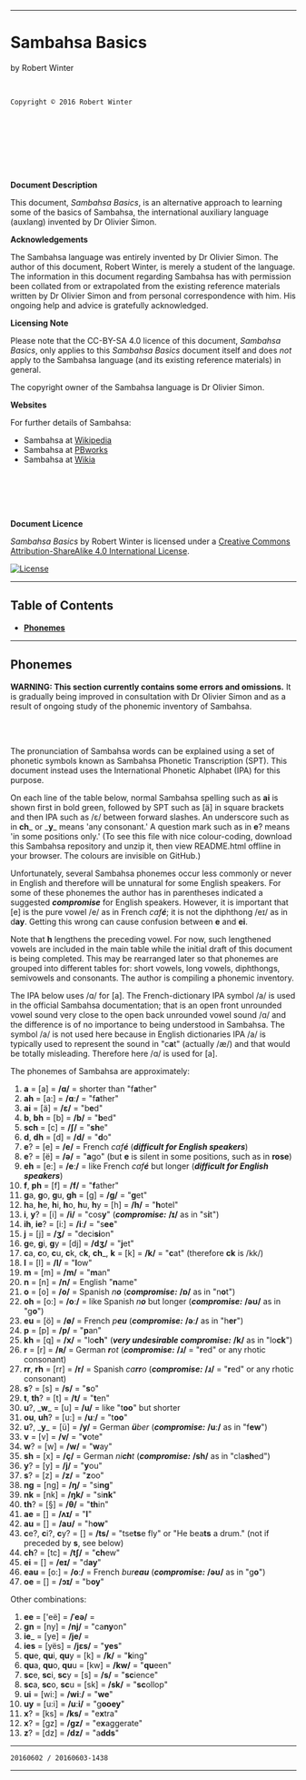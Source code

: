 <meta http-equiv="content-type" content="text/html;charset=utf-8">

---

# Sambahsa Basics

by Robert Winter

<br/>

`Copyright © 2016 Robert Winter`

<br/><br/><br/><br/><br/><br/>

<b>Document Description</b>

This document, <i>Sambahsa Basics</i>, is an alternative approach to learning some of the basics of Sambahsa, the international auxiliary language (auxlang) invented by Dr&nbsp;Olivier&nbsp;Simon.

<b>Acknowledgements</b>

The Sambahsa language was entirely invented by Dr&nbsp;Olivier&nbsp;Simon. The author of this document, Robert Winter, is merely a student of the language. The information in this document regarding Sambahsa has with permission been collated from or extrapolated from the existing reference materials written by Dr&nbsp;Olivier&nbsp;Simon and from personal correspondence with him. His ongoing help and advice is gratefully acknowledged.

<b>Licensing Note</b>

Please note that the CC-BY-SA 4.0 licence of this document, <i>Sambahsa Basics</i>, only applies to this <i>Sambahsa Basics</i> document itself and does <i>not</i> apply to the Sambahsa language (and its existing reference materials) in general.

The copyright owner of the Sambahsa language is Dr&nbsp;Olivier&nbsp;Simon.

<b>Websites</b>

For further details of Sambahsa:

  - Sambahsa at [Wikipedia](https://en.wikipedia.org/wiki/Sambahsa)
  - Sambahsa at [PBworks](http://sambahsa.pbworks.com)
  - Sambahsa at [Wikia](http://sambahsa.wikia.com/wiki/Sambahsa-mundialect_Wiki)

<br/><br/><br/><br/>

<b>Document Licence</b>

<span xmlns:dct="http://purl.org/dc/terms/" href="http://purl.org/dc/dcmitype/Text" property="dct:title" rel="dct:type"><i>Sambahsa Basics</i></span> by Robert Winter is licensed under a <a rel="license" href="http://creativecommons.org/licenses/by-sa/4.0/">Creative Commons Attribution-ShareAlike 4.0 International License</a>.

[![License](https://i.creativecommons.org/l/by-sa/4.0/88x31.png)](http://creativecommons.org/licenses/by-sa/4.0/)

---

## Table of Contents

- [<b>Phonemes</b>](#phonemes)

---

## Phonemes

<b>WARNING: This section currently contains some errors and omissions.</b> It is gradually being improved in consultation with Dr&nbsp;Olivier&nbsp;Simon and as a result of ongoing study of the phonemic inventory of Sambahsa.

<br/><br/>

The pronunciation of Sambahsa words can be explained using a set of phonetic symbols known as Sambahsa Phonetic Transcription (SPT). This document instead uses the International Phonetic Alphabet (IPA) for this purpose.

On each line of the table below, normal Sambahsa spelling such as **ai** is shown first in bold green, followed by SPT such as [ä] in square brackets and then IPA such as /ɛ/ between forward slashes. An underscore such as in **ch**_ or \_**y**\_ means 'any consonant.' A question mark such as in **e**? means 'in some positions only.' (To see this file with nice colour-coding, download this Sambahsa repository and unzip it, then view README.html offline in your browser. The colours are invisible on GitHub.)

Unfortunately, several Sambahsa phonemes occur less commonly or never in English and therefore will be unnatural for some English speakers. For some of these phonemes the author has in parentheses indicated a suggested ***compromise*** for English speakers. However, it is important that [e] is the pure vowel /e/ as in French <i>caf<b>é</b></i>; it is not the diphthong /eɪ/ as in d<b>ay</b>. Getting this wrong can cause confusion between **e** and **ei**.

Note that **h** lengthens the preceding vowel. For now, such lengthened vowels are included in the main table while the initial draft of this document is being completed. This may be rearranged later so that phonemes are grouped into different tables for: short vowels, long vowels, diphthongs, semivowels and consonants. The author is compiling a phonemic inventory.

The IPA below uses /ɑ/ for [a]. The French-dictionary IPA symbol /a/ is used in the official Sambahsa documentation; that is an open front unrounded vowel sound very close to the open back unrounded vowel sound /ɑ/ and the difference is of no importance to being understood in Sambahsa. The symbol /a/ is not used here because in English dictionaries IPA /a/ is typically used to represent the sound in "c<b>a</b>t" (actually /æ/) and that would be totally misleading. Therefore here /ɑ/ is used for [a].

The phonemes of Sambahsa are approximately:

1. **a** = [a] = <b>/ɑ/</b> = shorter than "f<b>a</b>ther"
1. **ah** = [a:] = <b>/ɑː/</b> = "f<b>a</b>ther"
1. **ai** = [ä] = <b>/ɛ/</b> = "b<b>e</b>d"
1. **b**, **bh** = [b] = <b>/b/</b> = "<b>b</b>ed"
1. **sch** = [c] = <b>/ʃ/</b> = "<b>sh</b>e"
1. **d**, **dh** = [d] = <b>/d/</b> = "<b>d</b>o"
1. **e**? = [e] = <b>/e/</b> = French <i>caf<b>é</b></i> (***difficult for English speakers***)
1. **e**? = [ë] = <b>/ə/</b> = "<b>a</b>go" (but **e** is silent in some positions, such as in **rose**)
1. **eh** = [e:] = <b>/eː/</b> = like French <i>caf<b>é</b></i> but longer (***difficult for English speakers***)
1. **f**, **ph** = [f] = <b>/f/</b> = "<b>f</b>ather"
1. **g**a, **g**o, **g**u, **gh** = [g] = <b>/g/</b> = "<b>g</b>et"
1. **h**a, **h**e, **h**i, **h**o, **h**u, **h**y  = [h] = <b>/h/</b> = "<b>h</b>otel"
1. **i**, **y**? = [i] = <b>/i/</b> = "cos<b>y</b>" (***compromise:*** <b>/ɪ/</b> as in "s<b>i</b>t")
1. **ih**, **ie**? = [i:] = <b>/iː/</b> = "s<b>ee</b>"
1. **j** = [j] = <b>/ʒ/</b> = "deci<b>si</b>on"
1. **g**e, **g**i, **g**y = [dj] = <b>/dʒ/</b> = "<b>j</b>et"
1. **c**a, **c**o, **c**u, **c**k, c**k**, **ch**_, **k** = [k] = <b>/k/</b> = "<b>c</b>at" (therefore **ck** is /kk/)
1. **l** = [l] = <b>/l/</b> = "<b>l</b>ow"
1. **m** = [m] = <b>/m/</b> = "<b>m</b>an"
1. **n** = [n] = <b>/n/</b> = English "<b>n</b>ame"
1. **o** = [o] = <b>/o/</b> = Spanish <i>n<b>o</b></i> (***compromise:*** <b>/ɒ/</b> as in "n<b>o</b>t")
1. **oh** = [o:] = <b>/oː/</b> = like Spanish <i>n<b>o</b></i> but longer (***compromise:*** <b>/əʊ/</b> as in "g<b>o</b>")
1. **eu** = [ö] = <b>/ø/</b> = French <i>p<b>eu</b></i> (***compromise:*** <b>/əː/</b> as in "h<b>er</b>")
1. **p** = [p] = <b>/p/</b> = "<b>p</b>an"
1. **kh** = [q] = <b>/x/</b> = "lo<b>ch</b>" (***very undesirable compromise:*** <b>/k/</b> as in "lo<b>ck</b>")
1. **r** = [r] = <b>/ʀ/</b> =  German <i><b>r</b>ot</i> (***compromise:*** <b>/ɹ/</b> = "<b>r</b>ed" or any rhotic consonant)
1. **rr**, **rh** = [rr] = <b>/r/</b> = Spanish <i>ca<b>rr</b>o</i> (***compromise:*** <b>/ɹ/</b> = "<b>r</b>ed" or any rhotic consonant)
1. **s**? = [s] = <b>/s/</b> = "<b>s</b>o"
1. **t**, **th**? = [t] = <b>/t/</b> = "<b>t</b>en"
1. **u**?, \_**w**\_ = [u] = <b>/u/</b> = like "t<b>oo</b>" but shorter
1. **ou**, **uh**? = [u:] = <b>/uː/</b> = "t<b>oo</b>"
1. **u**?, \_**y**\_ = [ü] = <b>/y/</b> = German <b><i>ü</b>ber</i> (***compromise:*** <b>/uː/</b> as in "f<b>ew</b>")
1. **v** = [v] = <b>/v/</b> = "<b>v</b>ote"
1. **w**? = [w] = <b>/w/</b> = "<b>w</b>ay"
1. **sh** = [x] = <b>/ç/</b> = German <i>ni<b>ch</b>t</i>  (***compromise:*** <b>/sh/</b> as in "cla<b>sh</b>ed")
1. **y**? = [y] = <b>/j/</b> = "<b>y</b>ou"
1. **s**? = [z] = <b>/z/</b> = "<b>z</b>oo"
1. **ng** = [ng] = <b>/ŋ/</b> = "si<b>ng</b>"
1. **nk** = [nk] = <b>/ŋk/</b> = "si<b>nk</b>"
1. **th**? = [§] = <b>/θ/</b> = "<b>th</b>in"
1. **ae** = [] = <b>/ʌɪ/</b> = "<b>I</b>"
1. **au** = [] = <b>/aʊ/</b> = "h<b>ow</b>"
1. **c**e?, **c**i?, **c**y? = [] = <b>/ts/</b> = "tse<b>ts</b>e fly" or "He bea<b>ts</b> a drum." (not if preceded by **s**, see below)
1. **ch**? = [tc] = <b>/tʃ/</b> = "<b>ch</b>ew"
1. **ei** = [] = <b>/eɪ/</b> = "d<b>ay</b>"
1. **eau** = [o:] = <b>/oː/</b> = French <i>bur<b>eau</b></i> (***compromise:*** <b>/əʊ/</b> as in "g<b>o</b>") 
1. **oe** = [] = <b>/ɔɪ/</b> = "b<b>oy</b>"

Other combinations:

1. **ee** = ['eë] = <b>/ˈeə/</b> = 
1. **gn** = [ny] = <b>/nj/</b> = "ca<b>ny</b>on"
1. **ie**_ = [ye] = <b>/je/</b> = 
1. **ies** = [yës] = <b>/jɛs/</b> = "<b>yes</b>"
1. **qu**e, **qu**i, **qu**y = [k] = <b>/k/</b> = "<b>k</b>ing"
1. **qu**a, **qu**o, **qu**u = [kw] = <b>/kw/</b> = "<b>qu</b>een"
1. **sc**e, **sc**i, **sc**y = [s] = <b>/s/</b> = "<b>sc</b>ience"
1. **sc**a, **sc**o, **sc**u = [sk] = <b>/sk/</b> = "<b>sc</b>ollop"
1. **ui** = [wi:] = <b>/wiː/</b> = "<b>we</b>"
1. **uy** = [u:i] = <b>/uːi/</b> = "g<b>ooey</b>"
1. **x**? = [ks] = <b>/ks/</b> = "e<b>x</b>tra"
1. **x**? = [gz] = <b>/gz/</b> = "e<b>x</b>aggerate"
1. **z**? = [dz] = <b>/dz/</b> = "a<b>dds</b>"

---

`20160602 / 20160603-1438`

---

<div>
<style type="text/css">

strong {
  color: green;
  font-weight: bold;
}

em {
  color: #246BB2;
  font-weight: bold;
}

</style>
</div>
